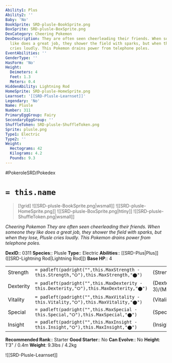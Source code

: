 ```yaml
---
Ability1: Plus
Ability2: ''
Baby: 'No'
BookSprite: SRD-plusle-BookSprite.png
BoxSprite: SRD-plusle-BoxSprite.png
DexCategory: Cheering Pokemon
DexDescription: They are often seen cheerleading their friends. When someone they
  like does a great job, they shower the field with sparks, but when they lose, Plusle
  cries loudly. This Pokemon drains power from telephone poles.
EventAbilities: ''
GenderType: ''
HasForm: 'No'
Height:
  Deimeters: 4
  Feet: 1.3
  Meters: 0.4
HiddenAbility: Lightning Rod
HomeSprite: SRD-plusle-HomeSprite.png
Learnset: '[[SRD-Plusle-Learnset]]'
Legendary: 'No'
Name: Plusle
Number: 311
PrimaryEggGroup: Fairy
SecondaryEggGroup: ''
ShuffleToken: SRD-plusle-ShuffleToken.png
Sprite: plusle.png
Type1: Electric
Type2: ''
Weight:
  Hectograms: 42
  Kilograms: 4.2
  Pounds: 9.3
---
```


#PokeroleSRD/Pokedex

# `= this.name`

> [!grid]
> ![[SRD-plusle-BookSprite.png|wsmall]]
> ![[SRD-plusle-HomeSprite.png]]
> ![[SRD-plusle-BoxSprite.png|htiny]]
> ![[SRD-plusle-ShuffleToken.png|wsmall]]


*Cheering Pokemon*
*They are often seen cheerleading their friends. When someone they like does a great job, they shower the field with sparks, but when they lose, Plusle cries loudly. This Pokemon drains power from telephone poles.*

**DexID**:: 0311
**Species**:: Plusle
**Type**:: Electric
**Abilities**:: [[SRD-Plus|Plus]] ([[SRD-Lightning Rod|Lightning Rod]])
**Base HP**:: 4

|           |                                                                                        |                                          |
| --------- | -------------------------------------------------------------------------------------- | ---------------------------------------- |
| Strength  | `= padleft(padright("",this.MaxStrength - this.Strength,"⭘"),this.MaxStrength,"⬤")`    | (Strength::2)/(MaxStrength::4)   |
| Dexterity | `= padleft(padright("",this.MaxDexterity - this.Dexterity,"⭘"),this.MaxDexterity,"⬤")` | (Dexterity:: 3)/(MaxDexterity::6) |
| Vitality  | `= padleft(padright("",this.MaxVitality - this.Vitality,"⭘"),this.MaxVitality,"⬤")`    | (Vitality::1)/(MaxVitality::3)   |
| Special   | `= padleft(padright("",this.MaxSpecial - this.Special,"⭘"),this.MaxSpecial,"⬤")`       | (Special::2)/(MaxSpecial::5)     |
| Insight   | `= padleft(padright("",this.MaxInsight - this.Insight,"⭘"),this.MaxInsight,"⬤")`       | (Insight::2)/(MaxInsight::5)     |


**Recommended Rank**:: Starter
**Good Starter**:: No
**Can Evolve**:: No
**Height**: 1'3" / 0.4m
**Weight**: 9.3lbs / 4.2kg

![[SRD-Plusle-Learnset]]